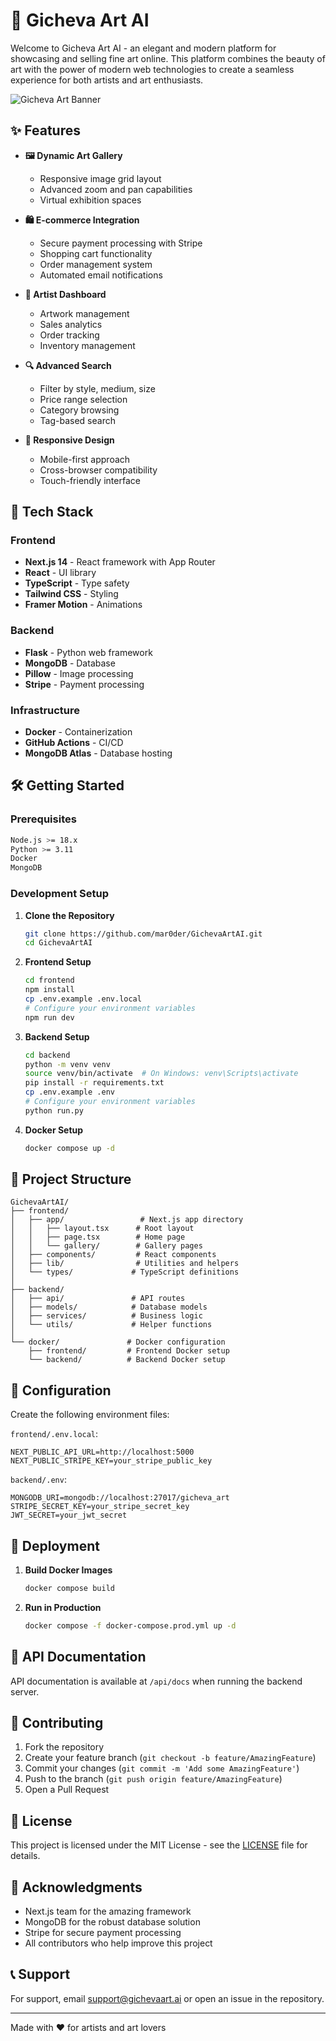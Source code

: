 # 🎨 Gicheva Art AI

Welcome to Gicheva Art AI - an elegant and modern platform for showcasing and selling fine art online. This platform combines the beauty of art with the power of modern web technologies to create a seamless experience for both artists and art enthusiasts.

![Gicheva Art Banner](https://via.placeholder.com/800x200?text=Gicheva+Art+AI)

## ✨ Features

- **🖼️ Dynamic Art Gallery**
  - Responsive image grid layout
  - Advanced zoom and pan capabilities
  - Virtual exhibition spaces

- **🛍️ E-commerce Integration**
  - Secure payment processing with Stripe
  - Shopping cart functionality
  - Order management system
  - Automated email notifications

- **🎯 Artist Dashboard**
  - Artwork management
  - Sales analytics
  - Order tracking
  - Inventory management

- **🔍 Advanced Search**
  - Filter by style, medium, size
  - Price range selection
  - Category browsing
  - Tag-based search

- **📱 Responsive Design**
  - Mobile-first approach
  - Cross-browser compatibility
  - Touch-friendly interface

## 🚀 Tech Stack

### Frontend
- **Next.js 14** - React framework with App Router
- **React** - UI library
- **TypeScript** - Type safety
- **Tailwind CSS** - Styling
- **Framer Motion** - Animations

### Backend
- **Flask** - Python web framework
- **MongoDB** - Database
- **Pillow** - Image processing
- **Stripe** - Payment processing

### Infrastructure
- **Docker** - Containerization
- **GitHub Actions** - CI/CD
- **MongoDB Atlas** - Database hosting

## 🛠️ Getting Started

### Prerequisites

```bash
Node.js >= 18.x
Python >= 3.11
Docker
MongoDB
```

### Development Setup

1. **Clone the Repository**
   ```bash
   git clone https://github.com/mar0der/GichevaArtAI.git
   cd GichevaArtAI
   ```

2. **Frontend Setup**
   ```bash
   cd frontend
   npm install
   cp .env.example .env.local
   # Configure your environment variables
   npm run dev
   ```

3. **Backend Setup**
   ```bash
   cd backend
   python -m venv venv
   source venv/bin/activate  # On Windows: venv\Scripts\activate
   pip install -r requirements.txt
   cp .env.example .env
   # Configure your environment variables
   python run.py
   ```

4. **Docker Setup**
   ```bash
   docker compose up -d
   ```

## 📁 Project Structure

```
GichevaArtAI/
├── frontend/
│   ├── app/                 # Next.js app directory
│   │   ├── layout.tsx      # Root layout
│   │   ├── page.tsx        # Home page
│   │   └── gallery/        # Gallery pages
│   ├── components/         # React components
│   ├── lib/                # Utilities and helpers
│   └── types/             # TypeScript definitions
│
├── backend/
│   ├── api/               # API routes
│   ├── models/            # Database models
│   ├── services/          # Business logic
│   └── utils/             # Helper functions
│
└── docker/               # Docker configuration
    ├── frontend/         # Frontend Docker setup
    └── backend/          # Backend Docker setup
```

## 🔧 Configuration

Create the following environment files:

`frontend/.env.local`:
```env
NEXT_PUBLIC_API_URL=http://localhost:5000
NEXT_PUBLIC_STRIPE_KEY=your_stripe_public_key
```

`backend/.env`:
```env
MONGODB_URI=mongodb://localhost:27017/gicheva_art
STRIPE_SECRET_KEY=your_stripe_secret_key
JWT_SECRET=your_jwt_secret
```

## 🚀 Deployment

1. **Build Docker Images**
   ```bash
   docker compose build
   ```

2. **Run in Production**
   ```bash
   docker compose -f docker-compose.prod.yml up -d
   ```

## 📝 API Documentation

API documentation is available at `/api/docs` when running the backend server.

## 🤝 Contributing

1. Fork the repository
2. Create your feature branch (`git checkout -b feature/AmazingFeature`)
3. Commit your changes (`git commit -m 'Add some AmazingFeature'`)
4. Push to the branch (`git push origin feature/AmazingFeature`)
5. Open a Pull Request

## 📄 License

This project is licensed under the MIT License - see the [LICENSE](LICENSE) file for details.

## 🙏 Acknowledgments

- Next.js team for the amazing framework
- MongoDB for the robust database solution
- Stripe for secure payment processing
- All contributors who help improve this project

## 📞 Support

For support, email support@gichevaart.ai or open an issue in the repository.

---

Made with ❤️ for artists and art lovers